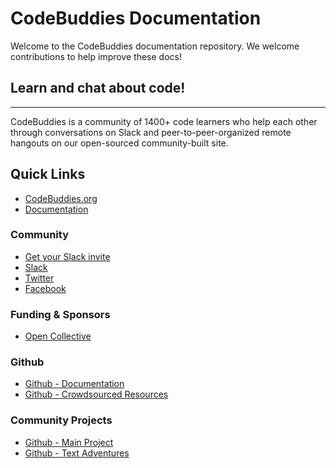 # CodeBuddies Documentation

Welcome to the CodeBuddies documentation repository. We welcome contributions to help improve these docs!

## Learn and chat about code!

-----
CodeBuddies is a community of 1400+ code learners who help each other through conversations on Slack and peer-to-peer-organized remote hangouts on our open-sourced community-built site.

## Quick Links

- [CodeBuddies.org](http://codebuddies.org)
- [Documentation](http://docs.codebuddies.org)

### Community

- [Get your Slack invite](http://codebuddiesmeet.herokuapp.com)
- [Slack](http://codebuddies.slack.com)
- [Twitter](https://twitter.com/codebuddiesmeet)
- [Facebook](https://www.facebook.com/groups/TOPSTUDYGROUP/)

### Funding & Sponsors

- [Open Collective](https://opencollective.com/codebuddies)

### Github

- [Github - Documentation](https://github.com/codebuddies/documentation)
- [Github - Crowdsourced Resources](https://github.com/codebuddies/crowdsourced-resources)

### Community Projects

- [Github - Main Project](https://github.com/codebuddies/codebuddies)
- [Github - Text Adventures](https://github.com/codebuddies/text_adventure)
